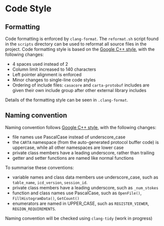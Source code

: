 # Code Style
## Formatting

Code formatting is enforced by `clang-format`. The `reformat.sh` script found in the `scripts` directory can be used to reformat all source files in the project. Code formatting style is based on the [Google C++ style](https://google.github.io/styleguide/cppguide.html#Formatting), with the following changes:
* 4 spaces used instead of 2
* Column limit increased to 140 characters
* Left pointer alignment is enforced
* Minor changes to single-line code styles
* Ordering of include files: `casacore` and `carta-protobuf` includes are given their own include group after other external library includes

Details of the formatting style can be seen in `.clang-format`.

## Naming convention

Naming convention follows [Google C++ style](https://google.github.io/styleguide/cppguide.html#Naming), with the following changes:
* file names use PascalCase instead of underscore_case
* the `CARTA` namespace (from the auto-generated protocol buffer code) is uppercase, while all other namespaces are lower case
* private class members have a leading underscore, rather than trailing
* getter and setter functions are named like normal functions

To summarise these conventions:
* variable names and class data members use underscore_case, such as `table_name`, `icd_version`, `session_id`.
* private class members have a leading underscore, such as `_num_stokes`
* function and class names use PascalCase, such as `OpenFile()`, `FillHistogramData()`, `GetCount()`
* enumerators are named in UPPER_CASE, such as `REGISTER_VIEWER`, `REGION_REQUIREMENTS`.

Naming convention will be checked using `clang-tidy` (work in progress) 
